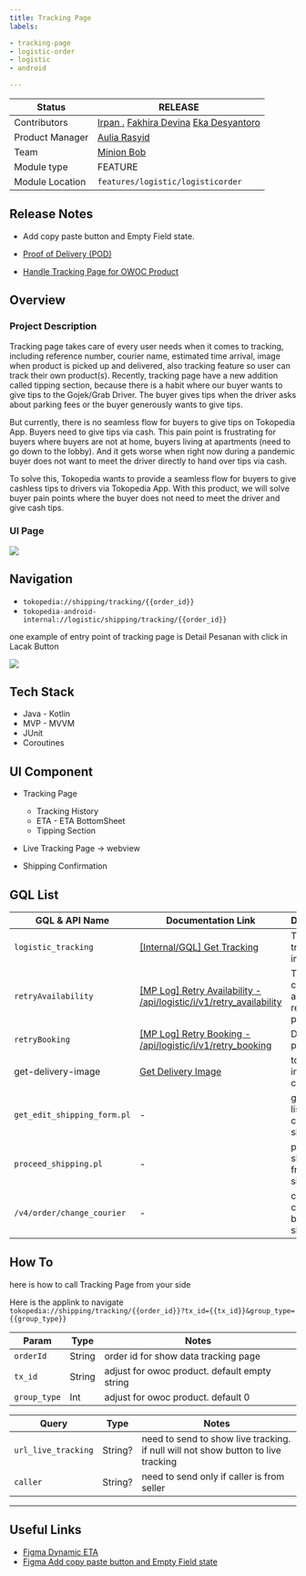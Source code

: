 ```yaml
---
title: Tracking Page
labels:

- tracking-page
- logistic-order
- logistic
- android

---
```


<!--left header table-->

| Status               | <!--start status:GREEN-->RELEASE<!--end status-->                                                                                                                                                                                                                                                          |
|----------------------|------------------------------------------------------------------------------------------------------------------------------------------------------------------------------------------------------------------------------------------------------------------------------------------------------------|
| Contributors         | [Irpan .](https://tokopedia.atlassian.net/wiki/people/6253578a3bf0f0007015669c?ref=confluence) [Fakhira Devina](https://tokopedia.atlassian.net/wiki/people/61077e53b704b40068e80a8e?ref=confluence) [Eka Desyantoro](https://tokopedia.atlassian.net/wiki/people/6283196bd9ddcc006e9c7a85?ref=confluence) |
| Product Manager<br/> | [Aulia Rasyid](https://tokopedia.atlassian.net/wiki/people/613e9e61e7c328007069f2b6?ref=confluence)                                                                                                                                                                                                        |
| Team                 | [Minion Bob](https://tokopedia.atlassian.net/people/team/2373d8a6-1afc-4f2a-aa7a-63855c273051)                                                                                                                                                                                                             |
| Module type          | <!--start status:YELLOW-->FEATURE<!--end status-->                                                                                                                                                                                                                                                         |
| Module Location      | `features/logistic/logisticorder`                                                                                                                                                                                                                                                                          |

<!--toc-->

## Release Notes

<!--start expand:29 July (Ma-3.185 and SA-2.115)-->
- Add copy paste button and Empty Field state.

<!--end expand-->

<!--start expand:24 June (Ma-3.180)-->
- [Proof of Delivery (POD)](https://tokopedia.atlassian.net/wiki/spaces/PA/pages/1967065652)
<!--end expand-->
- [Handle Tracking Page for OWOC Product ](https://github.com/tokopedia/android-tokopedia-core/pull/34005)

## **Overview**

### Project Description

Tracking page takes care of every user needs when it comes to tracking, including reference number, courier name, estimated time
arrival, image when product is picked up and delivered, also tracking feature so user can track their own product(s). Recently,
tracking page have a new addition called tipping section, because there is a habit where our buyer wants to give tips to the
Gojek/Grab Driver. The buyer gives tips when the driver asks about parking fees or the buyer generously wants to give tips.

But currently, there is no seamless flow for buyers to give tips on Tokopedia App. Buyers need to give tips via cash. This pain
point is frustrating for buyers where buyers are not at home, buyers living at apartments (need to go down to the lobby). And it
gets worse when right now during a pandemic buyer does not want to meet the driver directly to hand over tips via cash.

To solve this, Tokopedia wants to provide a seamless flow for buyers to give cashless tips to drivers via Tokopedia App. With this
product, we will solve buyer pain points where the buyer does not need to meet the driver and give cash tips.

### UI Page

![](https://docs-android.tokopedia.net/images/docs/logisticorder/trackingpage/3.png)

## Navigation

- `tokopedia://shipping/tracking/{{order_id}}`
- `tokopedia-android-internal://logistic/shipping/tracking/{{order_id}}`

one example of entry point of tracking page is Detail Pesanan with click in Lacak Button

![](https://docs-android.tokopedia.net/images/docs/logisticorder/trackingpage/Screenshot_1680145248.png)

## Tech Stack

- Java - Kotlin
- MVP - MVVM
- JUnit
- Coroutines

## UI Component

- Tracking Page


	- Tracking History
	- ETA - ETA BottomSheet
	- Tipping Section
- Live Tracking Page → webview
- Shipping Confirmation

## GQL List

| **GQL & API Name**          | **Documentation Link**                                                                                                                  | **Description**                              |
|-----------------------------|-----------------------------------------------------------------------------------------------------------------------------------------|----------------------------------------------|
| `logistic_tracking`         | [[Internal/GQL] Get Tracking](https://tokopedia.atlassian.net/wiki/spaces/LG/pages/570294330)                                           | To get all tracking info                     |
| `retryAvailability`         | [[MP Log] Retry Availability - /api/logistic/i/v1/retry\_availability](https://tokopedia.atlassian.net/wiki/spaces/LG/pages/2086542990) | To check if courier is avail to retry pickup |
| `retryBooking`              | [[MP Log] Retry Booking - /api/logistic/i/v1/retry\_booking](https://tokopedia.atlassian.net/wiki/spaces/LG/pages/840115009)            | Doing retry pickup                           |
| get-delivery-image          | [Get Delivery Image](https://tokopedia.atlassian.net/wiki/spaces/LG/pages/1412012172/Get+Delivery+Image)                                | to show image from courier                   |
| `get_edit_shipping_form.pl` | -                                                                                                                                       | get courier list on confirm shipping         |
| `proceed_shipping.pl`       | -                                                                                                                                       | proceed shipping from seller side            |
| `/v4/order/change_courier`  | -                                                                                                                                       | change courier before shipping               |

## How To

here is how to call Tracking Page from your side

Here is the applink to navigate 
`tokopedia://shipping/tracking/{{order_id}}?tx_id={{tx_id}}&group_type={{group_type}}`



<!--start expand:Param and query-->

| **Param**    | **Type** | **Notes**                                     |
|--------------|----------|-----------------------------------------------|
| `orderId`    | String   | order id for show data tracking page          |
| `tx_id`      | String   | adjust for owoc product. default empty string |
| `group_type` | Int      | adjust for owoc product. default 0            |

| **Query**           | **Type** | **Notes**                                                                         |
|---------------------|----------|-----------------------------------------------------------------------------------|
| `url_live_tracking` | String?  | need to send to show live tracking. if null will not show button to live tracking |
| `caller`            | String?  | need to send only if caller is from seller                                        |

<!--end expand-->



---

## Useful Links

- [Figma Dynamic ETA](https://www.figma.com/file/Ca0Lakjx4tZDf4gvClXkQ3/Dynamic-ETA-v1.0---%5BM%2FD%5D?t=c19BCJRsa9gQhYF9-6)
- [Figma Add copy paste button and Empty Field state](https://www.figma.com/file/tNgEL1SLOrz4hKsk9p0jT3/%5BUIUX-M%2FD%5D-Tracking-%2F-Lacak-Master?node-id=203%3A9724)
